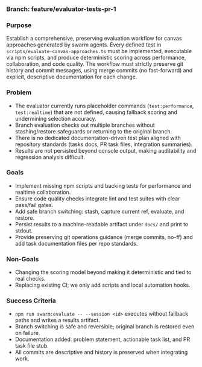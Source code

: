 ### Branch: feature/evaluator-tests-pr-1

### Purpose
Establish a comprehensive, preserving evaluation workflow for canvas approaches generated by swarm agents. Every defined test in `scripts/evaluate-canvas-approaches.ts` must be implemented, executable via npm scripts, and produce deterministic scoring across performance, collaboration, and code quality. The workflow must strictly preserve git history and commit messages, using merge commits (no fast-forward) and explicit, descriptive documentation for each change.

### Problem
- The evaluator currently runs placeholder commands (`test:performance`, `test:realtime`) that are not defined, causing fallback scoring and undermining selection accuracy.
- Branch evaluation checks out multiple branches without stashing/restore safeguards or returning to the original branch.
- There is no dedicated documentation-driven test plan aligned with repository standards (tasks docs, PR task files, integration summaries).
- Results are not persisted beyond console output, making auditability and regression analysis difficult.

### Goals
- Implement missing npm scripts and backing tests for performance and realtime collaboration.
- Ensure code quality checks integrate lint and test suites with clear pass/fail gates.
- Add safe branch switching: stash, capture current ref, evaluate, and restore.
- Persist results to a machine-readable artifact under `docs/` and print to stdout.
- Provide preserving git operations guidance (merge commits, no-ff) and add task documentation files per repo standards.

### Non-Goals
- Changing the scoring model beyond making it deterministic and tied to real checks.
- Replacing existing CI; we only add scripts and local automation hooks.

### Success Criteria
- `npm run swarm:evaluate -- --session <id>` executes without fallback paths and writes a results artifact.
- Branch switching is safe and reversible; original branch is restored even on failure.
- Documentation added: problem statement, actionable task list, and PR task file stub.
- All commits are descriptive and history is preserved when integrating work.


